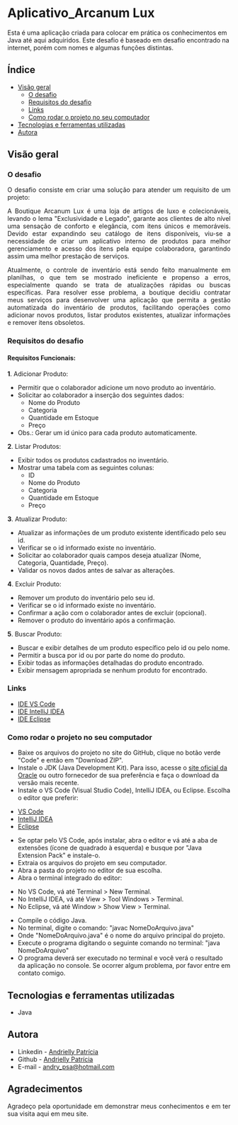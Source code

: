 # Aplicativo_Arcanum Lux

Esta é uma aplicação criada para colocar em prática os conhecimentos em Java até aqui adquiridos. Este desafio é baseado em desafio encontrado na internet, porém com nomes e algumas funções distintas.

## Índice
- [Visão geral](#visão-geral)
  - [O desafio](#o-desafio)
  - [Requisitos do desafio](#requisitos-do-desafio)
  - [Links](#links)
  - [Como rodar o projeto no seu computador](#como-rodar-o-projeto-no-seu-computador)
- [Tecnologias e ferramentas utilizadas](#tecnologias-e-ferramentas-utilizadas)
- [Autora](#autora)


## Visão geral

### O desafio
<p align="justify">O desafio consiste em criar uma solução para atender um requisito de um projeto:</p>
<p align="justify">A Boutique Arcanum Lux é uma loja de artigos de luxo e colecionáveis, levando o lema "Exclusividade e Legado", garante aos clientes de alto nível uma sensação de conforto e elegância, com itens únicos e memoráveis. Devido estar expandindo seu catálogo de itens disponíveis, viu-se a necessidade de criar um aplicativo interno de produtos para melhor gerenciamento e acesso dos itens pela equipe colaboradora, garantindo assim uma melhor prestação de serviços. </p>
<p align="justify">Atualmente, o controle de inventário está sendo feito manualmente em planilhas, o que tem se mostrado ineficiente e propenso a erros, especialmente quando se trata de atualizações rápidas ou buscas específicas. Para resolver esse problema, a boutique decidiu contratar meus serviços para desenvolver uma aplicação que permita a gestão automatizada do inventário de produtos, facilitando operações como adicionar novos produtos, listar produtos existentes, atualizar informações e remover itens obsoletos. </p>

### Requisitos do desafio
#### Requisitos Funcionais:
**1**. Adicionar Produto: 
- Permitir que o colaborador adicione um novo produto ao inventário.
- Solicitar ao colaborador a inserção dos seguintes dados: 
    + Nome do Produto
    + Categoria
    + Quantidade em Estoque
    + Preço
 - Obs.: Gerar um id único para cada produto automaticamente.

**2**. Listar Produtos: 
- Exibir todos os produtos cadastrados no inventário.
- Mostrar uma tabela com as seguintes colunas:
    + ID
    + Nome do Produto
    + Categoria
    + Quantidade em Estoque
    + Preço

**3**. Atualizar Produto: 
+ Atualizar as informações de um produto existente identificado pelo seu id.
+ Verificar se o id informado existe no inventário.
+ Solicitar ao colaborador quais campos deseja atualizar (Nome, Categoria, Quantidade, Preço).
+ Validar os novos dados antes de salvar as alterações.

**4**. Excluir Produto: 
+ Remover um produto do inventário pelo seu id.
+ Verificar se o id informado existe no inventário.
+ Confirmar a ação com o colaborador antes de excluir (opcional).
+ Remover o produto do inventário após a confirmação.

**5**. Buscar Produto: 
+ Buscar e exibir detalhes de um produto específico pelo id ou pelo nome.
+ Permitir a busca por id ou por parte do nome do produto.
+ Exibir todas as informações detalhadas do produto encontrado.
+ Exibir mensagem apropriada se nenhum produto for encontrado.

### Links
- [IDE VS Code](https://code.visualstudio.com/)
- [IDE IntelliJ IDEA](https://www.jetbrains.com/idea/download/)
- [IDE Eclipse](https://eclipseide.org/)

### Como rodar o projeto no seu computador
+ Baixe os arquivos do projeto no site do GitHub, clique no botão verde "Code" e então em "Download ZIP".
+ Instale o JDK (Java Development Kit). Para isso, acesse o [site oficial da Oracle](https://www.oracle.com/java/technologies/javase-jdk11-downloads.html) ou outro fornecedor de sua preferência e faça o download da versão mais recente.
+ Instale o VS Code (Visual Studio Code), IntelliJ IDEA, ou Eclipse. Escolha o editor que preferir:
- [VS Code](https://code.visualstudio.com/)
- [IntelliJ IDEA](https://www.jetbrains.com/idea/download/)
- [Eclipse](https://eclipseide.org/)
+ Se optar pelo VS Code, após instalar, abra o editor e vá até a aba de extensões (ícone de quadrado à esquerda) e busque por "Java Extension Pack" e instale-o.
+ Extraia os arquivos do projeto em seu computador.
+ Abra a pasta do projeto no editor de sua escolha.
+ Abra o terminal integrado do editor:
- No VS Code, vá até Terminal > New Terminal.
- No IntelliJ IDEA, vá até View > Tool Windows > Terminal.
- No Eclipse, vá até Window > Show View > Terminal.
+ Compile o código Java. 
+ No terminal, digite o comando: "javac NomeDoArquivo.java"
+ Onde "NomeDoArquivo.java" é o nome do arquivo principal do projeto.
+ Execute o programa digitando o seguinte comando no terminal: "java NomeDoArquivo"
+ O programa deverá ser executado no terminal e você verá o resultado da aplicação no console.
Se ocorrer algum problema, por favor entre em contato comigo.

## Tecnologias e ferramentas utilizadas
+ Java

## Autora
- Linkedin - [Andrielly Patrícia](https://www.linkedin.com/in/andrielly-patricia/)
- Github - [Andrielly Patrícia](https://github.com/andrypsa)
- E-mail - [andry_psa@hotmail.com](mailto:andry_psa@hotmail.com)

## Agradecimentos
<p align="justify">Agradeço pela oportunidade em demonstrar meus conhecimentos e em ter sua visita aqui em meu site.</p>
